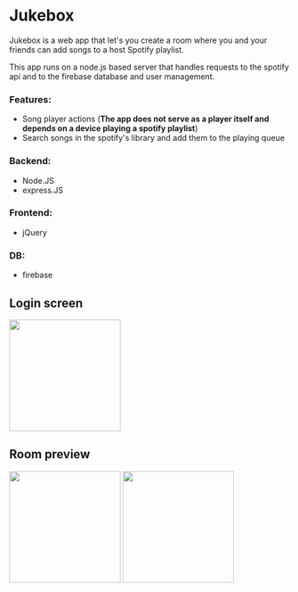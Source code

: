 # Jukebox
Jukebox is a web app that let's you create a room where you and your friends can add songs to a host Spotify playlist.

This app runs on a node.js based server that handles requests to the spotify api and to the firebase database and user management.

### Features:
* Song player actions (**The app does not serve as a player itself and depends on a device playing a spotify playlist**)
* Search songs in the spotify's library and add them to the playing queue

### Backend:
* Node.JS
* express.JS

### Frontend:
* jQuery

### DB:
* firebase

## Login screen
<img src="https://i.imgur.com/u1FjEZJ.jpeg" width="200" />

## Room preview
<img src="https://i.imgur.com/vYN8hit.jpg" width="200" /> <img src="https://i.imgur.com/tiEgNPq.jpg" width="200" />
